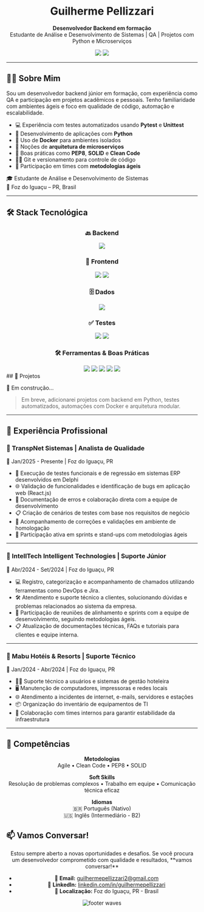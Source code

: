<h1 align="center">Guilherme Pellizzari</h1>

<p align="center">
  <strong>Desenvolvedor Backend em formação</strong><br>
  Estudante de Análise e Desenvolvimento de Sistemas | QA | Projetos com Python e Microserviços
</p>

<p align="center">
  <a href="https://www.linkedin.com/in/guilhermepellizzari" target="_blank"><img src="https://img.shields.io/badge/LinkedIn-0077B5?style=for-the-badge&logo=linkedin&logoColor=white"/></a>
  <a href="mailto:guilhermepellizzari@gmail.com"><img src="https://img.shields.io/badge/Email-D14836?style=for-the-badge&logo=gmail&logoColor=white"/></a>
</p>

---

## 🧑‍💻 Sobre Mim

Sou um desenvolvedor backend júnior em formação, com experiência como QA e participação em projetos acadêmicos e pessoais. Tenho familiaridade com ambientes ágeis e foco em qualidade de código, automação e escalabilidade.

- 💻 Experiência com testes automatizados usando **Pytest** e **Unittest**
- 🐍 Desenvolvimento de aplicações com **Python**
- 🐳 Uso de **Docker** para ambientes isolados
- 🧱 Noções de **arquitetura de microserviços**
- 📐 Boas práticas como **PEP8**, **SOLID** e **Clean Code**
- 👨‍💻 Git e versionamento para controle de código
- 🔁 Participação em times com **metodologias ágeis**

🎓 Estudante de Análise e Desenvolvimento de Sistemas  
📍 Foz do Iguaçu – PR, Brasil

---

## 🛠️ Stack Tecnológica

<div align="center">

### 🔙 Backend  
<img src="https://img.shields.io/badge/Python-3670A0?style=for-the-badge&logo=python&logoColor=yellow" />

### 🎨 Frontend  
<img src="https://img.shields.io/badge/JavaScript-F7DF1E?style=for-the-badge&logo=javascript&logoColor=black" />
<img src="https://img.shields.io/badge/React-20232A?style=for-the-badge&logo=react&logoColor=61DAFB" />

### 🗄️ Dados  
<img src="https://img.shields.io/badge/MySQL-4479A1?style=for-the-badge&logo=mysql&logoColor=white" />

### ✅ Testes  
<img src="https://img.shields.io/badge/Pytest-0A0A0A?style=for-the-badge&logo=pytest&logoColor=white" />
<img src="https://img.shields.io/badge/Unittest-blue?style=for-the-badge" />

### 🛠️ Ferramentas & Boas Práticas  
<img src="https://img.shields.io/badge/Git-F05032?style=for-the-badge&logo=git&logoColor=white" />
<img src="https://img.shields.io/badge/Docker-2496ED?style=for-the-badge&logo=docker&logoColor=white" />
<img src="https://img.shields.io/badge/Agile-333333?style=for-the-badge&logo=agile&logoColor=white" />
<img src="https://img.shields.io/badge/Clean%20Code-%2300C853?style=for-the-badge" />
<img src="https://img.shields.io/badge/PEP8-FFD43B?style=for-the-badge&logo=python&logoColor=black" />

</div>
## 🚀 Projetos

🔧 Em construção...

> Em breve, adicionarei projetos com backend em Python, testes automatizados, automações com Docker e arquitetura modular.

---
## 💼 Experiência Profissional

### 🏢 TranspNet Sistemas | Analista de Qualidade  
📅 Jan/2025 - Presente | Foz do Iguaçu, PR

- 🧪 Execução de testes funcionais e de regressão em sistemas ERP desenvolvidos em Delphi  
- 🌐 Validação de funcionalidades e identificação de bugs em aplicação web (React.js)  
- 🐞 Documentação de erros e colaboração direta com a equipe de desenvolvimento  
- 📋 Criação de cenários de testes com base nos requisitos de negócio  
- 🔄 Acompanhamento de correções e validações em ambiente de homologação  
- 🧠 Participação ativa em sprints e stand-ups com metodologias ágeis  

---

### 🏢 IntellTech Intelligent Technologies | Suporte Júnior  
📅 Abr/2024 - Set/2024 | Foz do Iguaçu, PR

- 💻 Registro, categorização e acompanhamento de chamados utilizando ferramentas como DevOps e Jira.
- 🛠️ Atendimento e suporte técnico a clientes, solucionando dúvidas e problemas relacionados ao sistema da empresa.
- 🚀 Participação de reuniões de alinhamento e sprints com a equipe de desenvolvimento, seguindo metodologias ágeis.
- 📋 Atualização de documentações técnicas, FAQs e tutoriais para clientes e equipe interna.

---

### 🏢 Mabu Hotéis & Resorts | Suporte Técnico  
📅 Jan/2024 - Abr/2024 | Foz do Iguaçu, PR

- 🧑‍💼 Suporte técnico a usuários e sistemas de gestão hoteleira  
- 🖥️ Manutenção de computadores, impressoras e redes locais  
- 🌐 Atendimento a incidentes de internet, e-mails, servidores e estações  
- 📦 Organização do inventário de equipamentos de TI  
- 🤝 Colaboração com times internos para garantir estabilidade da infraestrutura  

---

## 🎯 Competências
<div align="center">
  
**Metodologias**  
Agile • Clean Code • PEP8 • SOLID

**Soft Skills**  
Resolução de problemas complexos • Trabalho em equipe • Comunicação técnica eficaz  

**Idiomas**  
🇧🇷 Português (Nativo)  
🇺🇸 Inglês (Intermediário - B2)  
</div>

## 📫 Vamos Conversar!
<div align="center">
Estou sempre aberto a novas oportunidades e desafios.  
Se você procura um desenvolvedor comprometido com qualidade e resultados, **vamos conversar!**

- 📧 **Email:** guilhermepellizzari2@gmail.com  
- 💼 **LinkedIn:** [linkedin.com/in/guilhermepellizzari](https://www.linkedin.com/in/guilhermepellizzari/)  
- 📍 **Localização:** Foz do Iguaçu, PR - Brasil
</div>

<p align="center">
  <img src="https://camo.githubusercontent.com/ff1d4eb768b74fa335491dd8a7e87d95017665c1570e5a8828fddfdb728da450/68747470733a2f2f63617073756c652d72656e6465722e76657263656c2e6170702f6170693f747970653d776176696e6726636f6c6f723d6772616469656e74266865696768743d3130302673656374696f6e3d666f6f746572" alt="footer waves" />
</p>
